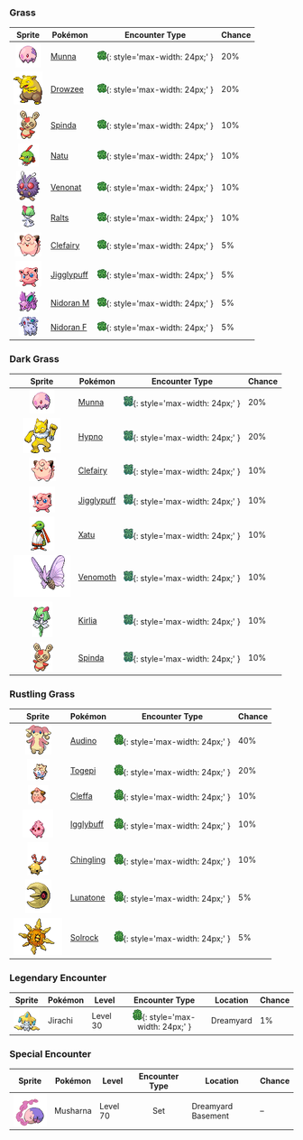 

### Grass

| Sprite | Pokémon | Encounter Type | Chance |
| :---: | --- | :---: | --- |
| ![Munna](../../assets/sprites/munna/front.gif "Munna: It eats the dreams of people and Pokémon. When it eats a pleasant dream, it expels pink-colored mist.") | [Munna](../../pokemon/munna.md/) | ![Grass](../../assets/encounter_types/grass.png){: style='max-width: 24px;' } | 20% |
| ![Drowzee](../../assets/sprites/drowzee/front.gif "Drowzee: It can tell what people are dreaming by sniffing with its big nose. It loves fun dreams.") | [Drowzee](../../pokemon/drowzee.md/) | ![Grass](../../assets/encounter_types/grass.png){: style='max-width: 24px;' } | 20% |
| ![Spinda](../../assets/sprites/spinda/front.gif "Spinda: No two Spinda have the same pattern of spots. Its tottering step fouls the aim of foes.") | [Spinda](../../pokemon/spinda.md/) | ![Grass](../../assets/encounter_types/grass.png){: style='max-width: 24px;' } | 10% |
| ![Natu](../../assets/sprites/natu/front.gif "Natu: It picks food from cactus plants, deftly avoiding buds and spines. It seems to skip about to move.") | [Natu](../../pokemon/natu.md/) | ![Grass](../../assets/encounter_types/grass.png){: style='max-width: 24px;' } | 10% |
| ![Venonat](../../assets/sprites/venonat/front.gif "Venonat: Its big eyes are actually clusters of tiny eyes. At night, its kind is drawn by light.") | [Venonat](../../pokemon/venonat.md/) | ![Grass](../../assets/encounter_types/grass.png){: style='max-width: 24px;' } | 10% |
| ![Ralts](../../assets/sprites/ralts/front.gif "Ralts: If its horns capture the warm feelings of people or Pokémon, its body warms up slightly.") | [Ralts](../../pokemon/ralts.md/) | ![Grass](../../assets/encounter_types/grass.png){: style='max-width: 24px;' } | 10% |
| ![Clefairy](../../assets/sprites/clefairy/front.gif "Clefairy: It is said that happiness will come to those who see a gathering of Clefairy dancing under a full moon.") | [Clefairy](../../pokemon/clefairy.md/) | ![Grass](../../assets/encounter_types/grass.png){: style='max-width: 24px;' } | 5% |
| ![Jigglypuff](../../assets/sprites/jigglypuff/front.gif "Jigglypuff: When it wavers its big, round eyes, it begins singing a lullaby that makes everyone drowsy.") | [Jigglypuff](../../pokemon/jigglypuff.md/) | ![Grass](../../assets/encounter_types/grass.png){: style='max-width: 24px;' } | 5% |
| ![Nidoran M](../../assets/sprites/nidoran-m/front.gif "Nidoran M: It scans its surroundings by raising its ears out of the grass. Its toxic horn is for protection.") | [Nidoran M](../../pokemon/nidoran-m.md/) | ![Grass](../../assets/encounter_types/grass.png){: style='max-width: 24px;' } | 5% |
| ![Nidoran F](../../assets/sprites/nidoran-f/front.gif "Nidoran F: While it does not prefer to fight, even one drop of the poison it secretes from barbs can be fatal.") | [Nidoran F](../../pokemon/nidoran-f.md/) | ![Grass](../../assets/encounter_types/grass.png){: style='max-width: 24px;' } | 5%

### Dark Grass

| Sprite | Pokémon | Encounter Type | Chance |
| :---: | --- | :---: | --- |
| ![Munna](../../assets/sprites/munna/front.gif "Munna: It eats the dreams of people and Pokémon. When it eats a pleasant dream, it expels pink-colored mist.") | [Munna](../../pokemon/munna.md/) | ![Dark Grass](../../assets/encounter_types/dark_grass.png){: style='max-width: 24px;' } | 20% |
| ![Hypno](../../assets/sprites/hypno/front.gif "Hypno: Seeing its swinging pendulum can induce sleep in three seconds, even in someone who just woke up.") | [Hypno](../../pokemon/hypno.md/) | ![Dark Grass](../../assets/encounter_types/dark_grass.png){: style='max-width: 24px;' } | 20% |
| ![Clefairy](../../assets/sprites/clefairy/front.gif "Clefairy: It is said that happiness will come to those who see a gathering of Clefairy dancing under a full moon.") | [Clefairy](../../pokemon/clefairy.md/) | ![Dark Grass](../../assets/encounter_types/dark_grass.png){: style='max-width: 24px;' } | 10% |
| ![Jigglypuff](../../assets/sprites/jigglypuff/front.gif "Jigglypuff: When it wavers its big, round eyes, it begins singing a lullaby that makes everyone drowsy.") | [Jigglypuff](../../pokemon/jigglypuff.md/) | ![Dark Grass](../../assets/encounter_types/dark_grass.png){: style='max-width: 24px;' } | 10% |
| ![Xatu](../../assets/sprites/xatu/front.gif "Xatu: This odd Pokémon can see both the past and the future. It eyes the sun’s movement all day.") | [Xatu](../../pokemon/xatu.md/) | ![Dark Grass](../../assets/encounter_types/dark_grass.png){: style='max-width: 24px;' } | 10% |
| ![Venomoth](../../assets/sprites/venomoth/front.gif "Venomoth: It flutters its wings to scatter dustlike scales. The scales leach toxins if they contact skin.") | [Venomoth](../../pokemon/venomoth.md/) | ![Dark Grass](../../assets/encounter_types/dark_grass.png){: style='max-width: 24px;' } | 10% |
| ![Kirlia](../../assets/sprites/kirlia/front.gif "Kirlia: If its Trainer becomes happy, it overflows with energy, dancing joyously while spinning about.") | [Kirlia](../../pokemon/kirlia.md/) | ![Dark Grass](../../assets/encounter_types/dark_grass.png){: style='max-width: 24px;' } | 10% |
| ![Spinda](../../assets/sprites/spinda/front.gif "Spinda: No two Spinda have the same pattern of spots. Its tottering step fouls the aim of foes.") | [Spinda](../../pokemon/spinda.md/) | ![Dark Grass](../../assets/encounter_types/dark_grass.png){: style='max-width: 24px;' } | 10%

### Rustling Grass

| Sprite | Pokémon | Encounter Type | Chance |
| :---: | --- | :---: | --- |
| ![Audino](../../assets/sprites/audino/front.gif "Audino: Its auditory sense is astounding. It has a radarlike ability to understand its surroundings through slight sounds.") | [Audino](../../pokemon/audino.md/) | ![Rustling Grass](../../assets/encounter_types/rustling_grass.png){: style='max-width: 24px;' } | 40% |
| ![Togepi](../../assets/sprites/togepi/front.gif "Togepi: It transforms the kindness and joy of others into happiness, which it stores in its shell.") | [Togepi](../../pokemon/togepi.md/) | ![Rustling Grass](../../assets/encounter_types/rustling_grass.png){: style='max-width: 24px;' } | 20% |
| ![Cleffa](../../assets/sprites/cleffa/front.gif "Cleffa: It is often seen when shooting stars fill the night skies. It’s said to arrive riding on a shooting star.") | [Cleffa](../../pokemon/cleffa.md/) | ![Rustling Grass](../../assets/encounter_types/rustling_grass.png){: style='max-width: 24px;' } | 10% |
| ![Igglybuff](../../assets/sprites/igglybuff/front.gif "Igglybuff: It has a soft and bouncy body. Once it starts bouncing, it becomes impossible to stop.") | [Igglybuff](../../pokemon/igglybuff.md/) | ![Rustling Grass](../../assets/encounter_types/rustling_grass.png){: style='max-width: 24px;' } | 10% |
| ![Chingling](../../assets/sprites/chingling/front.gif "Chingling: There is an orb inside its mouth. When it hops, the orb bounces all over and makes a ringing sound.") | [Chingling](../../pokemon/chingling.md/) | ![Rustling Grass](../../assets/encounter_types/rustling_grass.png){: style='max-width: 24px;' } | 10% |
| ![Lunatone](../../assets/sprites/lunatone/front.gif "Lunatone: Because it turns active on nights of the full moon, it is said to have some link to the lunar phases.") | [Lunatone](../../pokemon/lunatone.md/) | ![Rustling Grass](../../assets/encounter_types/rustling_grass.png){: style='max-width: 24px;' } | 5% |
| ![Solrock](../../assets/sprites/solrock/front.gif "Solrock: A new Pokémon species, rumored to be from the sun. It gives off light while spinning.") | [Solrock](../../pokemon/solrock.md/) | ![Rustling Grass](../../assets/encounter_types/rustling_grass.png){: style='max-width: 24px;' } | 5% |

### Legendary Encounter

| Sprite | Pokémon | Level | Encounter Type | Location | Chance |
| :---: | --- | --- | :---: | --- | --- |
| ![Jirachi](../../assets/sprites/jirachi/front.gif "Jirachi: It is said to have the ability to grant any wish for just one week every thousand years.") | Jirachi | Level 30 | ![rustling_grass](../../assets/encounter_types/rustling_grass.png){: style='max-width: 24px;' } | Dreamyard | 1% |

### Special Encounter

| Sprite | Pokémon | Level | Encounter Type | Location | Chance |
| :---: | --- | --- | :---: | --- | --- |
| ![Musharna](../../assets/sprites/musharna/front.gif "Musharna: With the mist from its forehead, it can create shapes of things from dreams it has eaten.") | Musharna | Level 70 | Set | Dreamyard Basement | – |
